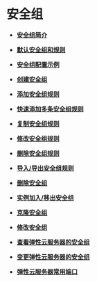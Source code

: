 # 安全组<a name="vpc_SecurityGroup_0001"></a>

-   **[安全组简介](安全组简介.md)**  

-   **[默认安全组和规则](默认安全组和规则.md)**  

-   **[安全组配置示例](安全组配置示例.md)**  

-   **[创建安全组](创建安全组.md)**  

-   **[添加安全组规则](添加安全组规则.md)**  

-   **[快速添加多条安全组规则](快速添加多条安全组规则.md)**  

-   **[复制安全组规则](复制安全组规则.md)**  

-   **[修改安全组规则](修改安全组规则.md)**  

-   **[删除安全组规则](删除安全组规则.md)**  

-   **[导入/导出安全组规则](导入-导出安全组规则.md)**  

-   **[删除安全组](删除安全组.md)**  

-   **[实例加入/移出安全组](实例加入-移出安全组.md)**  

-   **[克隆安全组](克隆安全组.md)**  

-   **[修改安全组](修改安全组.md)**  

-   **[查看弹性云服务器的安全组](查看弹性云服务器的安全组.md)**  

-   **[变更弹性云服务器的安全组](变更弹性云服务器的安全组.md)**  

-   **[弹性云服务器常用端口](弹性云服务器常用端口.md)**  


